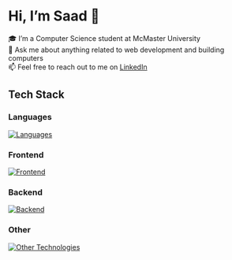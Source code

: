 # Hi, I’m Saad 👋

🎓 I’m a Computer Science student at McMaster University\
💬 Ask me about anything related to web development and building computers\
📫 Feel free to reach out to me on [LinkedIn](https://www.linkedin.com/in/saad-tariq-cs/)

<!-- 🔭 I’m currently working on: -->

## Tech Stack

### Languages
[![Languages](https://skillicons.dev/icons?i=ts,js,python,go,c&theme=dark)](https://skillicons.dev)

### Frontend
[![Frontend](https://skillicons.dev/icons?i=next,react,astro,redux,vite,html,css,tailwind,bootstrap&theme=dark)](https://skillicons.dev)

### Backend
[![Backend](https://skillicons.dev/icons?i=nodejs,express,prisma,postgres,mongodb,githubactions,docker&theme=dark)](https://skillicons.dev)

### Other
[![Other Technologies](https://skillicons.dev/icons?i=git,npm,bun,vitest,jest,linux&theme=dark)](https://skillicons.dev)
